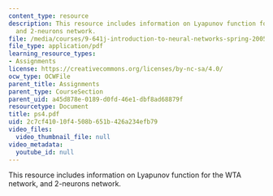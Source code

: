 ```yaml
---
content_type: resource
description: This resource includes information on Lyapunov function for the WTA network,
  and 2-neurons network.
file: /media/courses/9-641j-introduction-to-neural-networks-spring-2005/2c7cf41010f4508b651b426a234efb79_ps4.pdf
file_type: application/pdf
learning_resource_types:
- Assignments
license: https://creativecommons.org/licenses/by-nc-sa/4.0/
ocw_type: OCWFile
parent_title: Assignments
parent_type: CourseSection
parent_uid: a45d878e-0189-d0fd-46e1-dbf8ad68879f
resourcetype: Document
title: ps4.pdf
uid: 2c7cf410-10f4-508b-651b-426a234efb79
video_files:
  video_thumbnail_file: null
video_metadata:
  youtube_id: null
---
```

This resource includes information on Lyapunov function for the WTA network, and 2-neurons network.